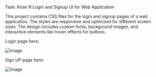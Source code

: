 Task: Kiran R 
Login and Signup UI for Web Application

This project contains CSS files for the login and signup pages of a web application. 
The styles are responsive and optimized for different screen sizes. The design includes custom fonts, 
background images, and interactive elements like hover effects for buttons.

Login page here:

![image](https://github.com/user-attachments/assets/643a9183-ce26-4ce5-8799-0b8f75d6fe45)

Sign UP page here:

![image](https://github.com/user-attachments/assets/759db75b-5c4d-461b-822e-de0a7a056d8d)
